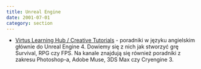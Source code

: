 ```yaml
---
title: Unreal Engine
date: 2001-07-01
category: section
---
```


*   [Virtus Learning Hub / Creative Tutorials](https://www.youtube.com/user/VirtusEdu/playlists) - poradniki w języku angielskim głównie do Unreal Engine 4\. Dowiemy się z nich jak stworzyć grę Survival, RPG czy FPS. Na kanale znajdują się również poradniki z zakresu Photoshop-a, Adobe Muse, 3DS Max czy Cryengine 3.

